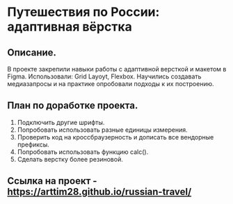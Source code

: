 # **Путешествия по России: адаптивная вёрстка**
## Описание.
В проекте закрепили навыки работы с адаптивной версткой и макетом в Figma.
Использовали: Grid Layoyt, Flexbox.
Научились создавать медиазапросы и на практике опробовали подходы к их построению.
## План по доработке проекта.
1. Подключить другие шрифты.
2. Попробовать использовать разные единицы измерения.
3. Проверить код на кроссбраузерность и дописать все вендорные префиксы.
4. Попробовать использовать функцию calc().
5. Сделать верстку более резиновой.


## Ссылка на проект - https://arttim28.github.io/russian-travel/

